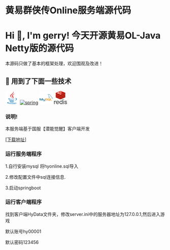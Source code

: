 # 黄易群侠传Online服务端源代码
<h1>Hi 👋, I'm gerry! 今天开源黄易OL-Java Netty版的源代码</h1>
<p>本源码只做了基本的框架处理，欢迎围观及改进！</p>
<h2>🚀 用到了下面一些技术</h2>
<p><a target="_blank" href="https://raw.githubusercontent.com/devicons/devicon/master/icons/java/java-original.svg" style="display: inline-block;"><img src="https://raw.githubusercontent.com/devicons/devicon/master/icons/java/java-original.svg" alt="java" width="42" height="42" /></a>
<a target="_blank" href="https://www.vectorlogo.zone/logos/springio/springio-icon.svg" style="display: inline-block;"><img src="https://www.vectorlogo.zone/logos/springio/springio-icon.svg" alt="spring" width="42" height="42" /></a>
<a target="_blank" href="https://raw.githubusercontent.com/devicons/devicon/master/icons/mysql/mysql-original-wordmark.svg" style="display: inline-block;"><img src="https://raw.githubusercontent.com/devicons/devicon/master/icons/mysql/mysql-original-wordmark.svg" alt="mysql" width="42" height="42" /></a>
<a target="_blank" href="https://raw.githubusercontent.com/devicons/devicon/master/icons/redis/redis-original-wordmark.svg" style="display: inline-block;"><img src="https://raw.githubusercontent.com/devicons/devicon/master/icons/redis/redis-original-wordmark.svg" alt="redis" width="42" height="42" /></a></p>

### 说明!

<p>本服务端基于国服【潜能觉醒】客户端开发</p>
<a href="http://download.online-game.com.cn/client/hyonline2021.exe">[下载地址]</a>

### 运行服务端程序

<p>1.自行安装mysql 将hyonline.sql导入</p>
<p>2.修改配置文件中sql连接信息.</p>
<p>3.启动springboot</p>


### 运行客户端程序

<p>找到客户端HyData文件夹，修改server.ini中的服务器地址为127.0.0.1,然后进入游戏</p>
<p>默认账号hy00001</p>
<p>默认密码123456</p>
